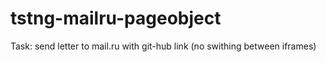 # tstng-mailru-pageobject
Task: send letter to mail.ru with git-hub link (no swithing between iframes)

